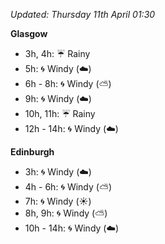 *Updated: Thursday 11th April 01:30*

**Glasgow**

* 3h, 4h: :umbrella: Rainy
* 5h: :cyclone: Windy (:cloud:)
* 6h - 8h: :cyclone: Windy (:partly_sunny:)
* 9h: :cyclone: Windy (:cloud:)
* 10h, 11h: :umbrella: Rainy
* 12h - 14h: :cyclone: Windy (:cloud:)

**Edinburgh**

* 3h: :cyclone: Windy (:cloud:)
* 4h - 6h: :cyclone: Windy (:partly_sunny:)
* 7h: :cyclone: Windy (:sunny:)
* 8h, 9h: :cyclone: Windy (:partly_sunny:)
* 10h - 14h: :cyclone: Windy (:cloud:)
